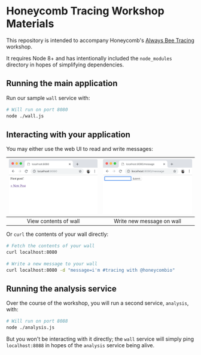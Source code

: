 # Honeycomb Tracing Workshop Materials

This repository is intended to accompany Honeycomb's [Always Bee Tracing](https://www.eventbrite.com/e/always-bee-tracing-tickets-50756405776) workshop.

It requires Node 8+ and has intentionally included the `node_modules` directory in hopes of simplifying dependencies.

## Running the main application

Run our sample `wall` service with:

```bash
# Will run on port 8080
node ./wall.js
```

## Interacting with your application

You may either use the web UI to read and write messages:

![index](/images/index.png) | ![new message](/images/message.png)
:-------------------------:|:-------------------------:
View contents of wall | Write new message on wall

Or `curl` the contents of your wall directly:

```bash
# Fetch the contents of your wall
curl localhost:8080
```

```bash
# Write a new message to your wall
curl localhost:8080 -d "message=i'm #tracing with @honeycombio"
```

## Running the analysis service

Over the course of the workshop, you will run a second service, `analysis`, with:

```bash
# Will run on port 8088
node ./analysis.js
```

But you won't be interacting with it directly; the `wall` service will simply ping `localhost:8088` in hopes of the `analysis` service being alive.
